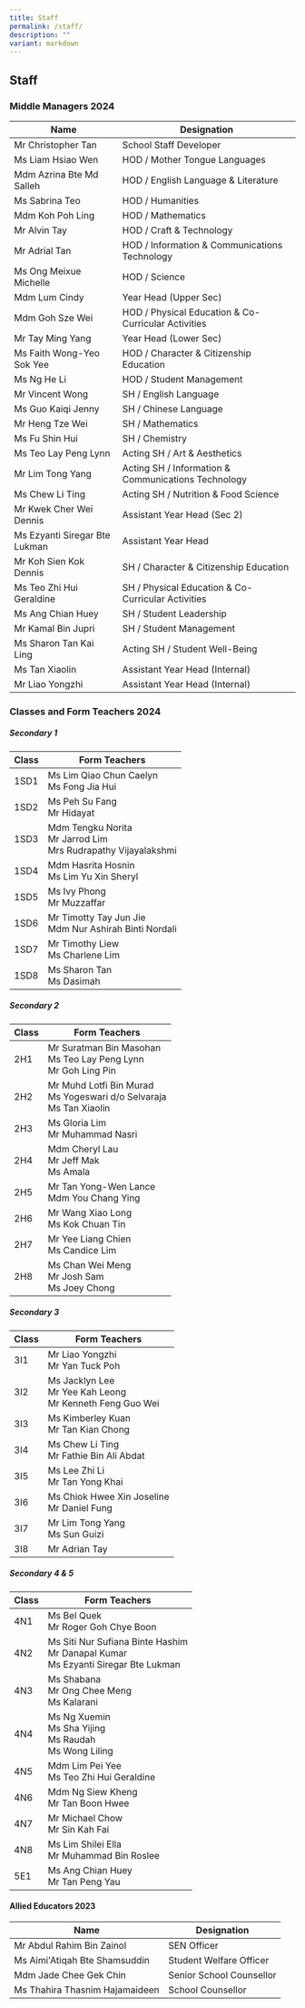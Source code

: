 ```yaml
---
title: Staff
permalink: /staff/
description: ""
variant: markdown
---
```

## Staff

### Middle Managers 2024

| Name  | Designation |
|---|---|
| Mr Christopher Tan | School Staff Developer |
| Ms Liam Hsiao Wen | HOD / Mother Tongue Languages |
| Mdm Azrina Bte Md Salleh | HOD / English Language &amp; Literature |
| Ms Sabrina Teo | HOD / Humanities |
| Mdm Koh Poh Ling | HOD / Mathematics |
| Mr Alvin Tay | HOD / Craft &amp; Technology |
| Mr Adrial Tan | HOD / Information &amp; Communications Technology |
| Ms Ong Meixue Michelle | HOD / Science |
| Mdm Lum Cindy | Year Head (Upper Sec) |
| Mdm Goh Sze Wei | HOD / Physical Education &amp; Co-Curricular Activities |
| Mr Tay Ming Yang | Year Head (Lower Sec) |
| Ms Faith Wong-Yeo Sok Yee | HOD / Character &amp; Citizenship Education |
| Ms Ng He Li | HOD / Student Management |
| Mr Vincent Wong | SH / English Language |
| Ms Guo Kaiqi Jenny | SH / Chinese Language |
| Mr Heng Tze Wei | SH / Mathematics |
| Ms Fu Shin Hui | SH / Chemistry |
| Ms Teo Lay Peng Lynn | Acting SH / Art &amp; Aesthetics |
| Mr Lim Tong Yang | Acting SH / Information &amp; Communications Technology |
| Ms Chew Li Ting | Acting SH / Nutrition &amp; Food Science |
| Mr Kwek Cher Wei Dennis | Assistant Year Head (Sec 2) |
| Ms Ezyanti Siregar Bte Lukman | Assistant Year Head |
| Mr Koh Sien Kok Dennis | SH / Character &amp; Citizenship Education |
| Ms Teo Zhi Hui Geraldine | SH / Physical Education &amp; Co-Curricular Activities |
| Ms Ang Chian Huey | SH / Student Leadership |
| Mr Kamal Bin Jupri | SH / Student Management |
| Ms Sharon Tan Kai Ling | Acting SH / Student Well-Being |
| Ms Tan Xiaolin | Assistant Year Head (Internal) |
| Mr Liao Yongzhi | Assistant Year Head (Internal) |

### Classes and Form Teachers 2024

##### Secondary 1

| Class | Form Teachers |
|---|---|
| 1SD1 | Ms Lim Qiao Chun Caelyn<br> Ms Fong Jia Hui|
| 1SD2 | Ms Peh Su Fang<br>Mr Hidayat |
| 1SD3 | Mdm Tengku Norita<br>Mr Jarrod Lim<br>Mrs Rudrapathy Vijayalakshmi|
| 1SD4 | Mdm Hasrita Hosnin<br> Ms Lim Yu Xin Sheryl|
| 1SD5 | Ms Ivy Phong<br>Mr Muzzaffar|
| 1SD6 |  Mr Timotty Tay Jun Jie<br>Mdm Nur Ashirah Binti Nordali|
| 1SD7 | Mr Timothy Liew<br> Ms Charlene Lim|
| 1SD8 | Ms Sharon Tan<br>Ms Dasimah|

##### Secondary 2

| Class | Form Teachers |
|---|---|
| 2H1 | Mr Suratman Bin Masohan<br>Ms Teo Lay Peng Lynn<br> Mr Goh Ling Pin|
| 2H2 |Mr Muhd Lotfi Bin Murad<br>Ms Yogeswari d/o Selvaraja<br>Ms Tan Xiaolin|
| 2H3 |Ms Gloria Lim<br>Mr Muhammad Nasri|
| 2H4 |Mdm Cheryl Lau<br>Mr Jeff Mak<br>Ms Amala|
| 2H5 |Mr Tan Yong-Wen Lance<br>Mdm You Chang Ying|
| 2H6 |Mr Wang Xiao Long <br>Ms Kok Chuan Tin|
| 2H7 |Mr Yee Liang Chien<br>Ms Candice Lim|
| 2H8 |Ms Chan Wei Meng<br>Mr Josh Sam<br>Ms Joey Chong|

##### Secondary 3

| Class | Form Teachers |
|---|---|
| 3I1 |Mr Liao Yongzhi<br>Mr Yan Tuck Poh
| 3I2 |Ms Jacklyn Lee<br>Mr Yee Kah Leong<br>Mr Kenneth Feng Guo Wei|
| 3I3 |Ms Kimberley Kuan<br>Mr Tan Kian Chong|
| 3I4 |Ms Chew Li Ting<br>Mr Fathie Bin Ali Abdat|
| 3I5 |Ms Lee Zhi Li<br>Mr Tan Yong Khai<br>
| 3I6 |Ms Chiok Hwee Xin Joseline<br>Mr Daniel Fung|
| 3I7 |Mr Lim Tong Yang<br>Ms Sun Guizi|
| 3I8 |Mr Adrian Tay|

##### Secondary 4 &amp; 5

| Class | Form Teachers |
|---|---|
| 4N1 |Ms Bel Quek<br>Mr Roger Goh Chye Boon|
| 4N2 |Ms Siti Nur Sufiana Binte Hashim<br>Mr Danapal Kumar<br>Ms Ezyanti Siregar Bte Lukman|
| 4N3 |Ms Shabana<br>Mr Ong Chee Meng<br>Ms Kalarani|
| 4N4 |Ms Ng Xuemin<br>Ms Sha Yijing<br>Ms Raudah <br>Ms Wong Liling|
| 4N5 |Mdm Lim Pei Yee<br>Ms Teo Zhi Hui Geraldine|
| 4N6 |Mdm Ng Siew Kheng<br>Mr Tan Boon Hwee|
| 4N7 |Mr Michael Chow<br>Mr Sin Kah Fai|
| 4N8 |Ms Lim Shilei Ella<br>Mr Muhammad Bin Roslee|
| 5E1 |Ms Ang Chian Huey<br>Mr Tan Peng Yau|

#### Allied Educators 2023

| Name | Designation |
|---|---|
| Mr Abdul Rahim Bin Zainol<br> | SEN Officer<br> |
| Ms Aimi'Atiqah Bte Shamsuddin | Student Welfare Officer<br> |
| Mdm Jade Chee Gek Chin<br>| Senior School Counsellor<br> |
| Ms Thahira Thasnim Hajamaideen<br> | School Counsellor<br> |
